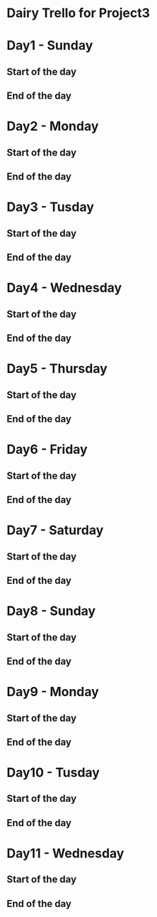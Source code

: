 # Dairy Trello for Project3

# Day1 - Sunday
## Start of the day
## End of the day

# Day2 - Monday
## Start of the day
## End of the day

# Day3 - Tusday
## Start of the day
## End of the day

# Day4 - Wednesday
## Start of the day
## End of the day

# Day5 - Thursday
## Start of the day
## End of the day

# Day6 - Friday
## Start of the day
## End of the day

# Day7 - Saturday
## Start of the day
## End of the day

# Day8 - Sunday
## Start of the day
## End of the day

# Day9 - Monday
## Start of the day
## End of the day

# Day10 - Tusday
## Start of the day
## End of the day

# Day11 - Wednesday
## Start of the day
## End of the day
